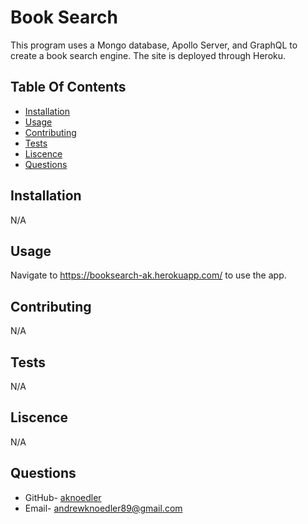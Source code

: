 # Book Search

This program uses a Mongo database, Apollo Server, and GraphQL to create a book search engine. The site is deployed through Heroku.

## Table Of Contents

  - [Installation](#installation)
  - [Usage](#usage)
  - [Contributing](#contributing)
  - [Tests](#tests)
  - [Liscence](#liscence)
  - [Questions](#questions)

## Installation

N/A

## Usage

Navigate to https://booksearch-ak.herokuapp.com/ to use the app.

  ## Contributing

  N/A

  ## Tests

  N/A

  ## Liscence

  N/A

  ## Questions

  - GitHub- [aknoedler](https://github.com/aknoedler)
  - Email- andrewknoedler89@gmail.com